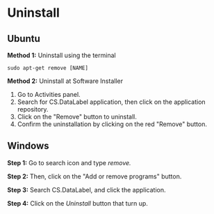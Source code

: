 # Uninstall

## Ubuntu

**Method 1:** Uninstall using the terminal                                                                                                                                        

```text
sudo apt-get remove [NAME]
```

**Method 2:** Uninstall at Software Installer                                                                                                          

1. Go to Activities panel.
2. Search for CS.DataLabel application, then click on the application repository.
3. Click on the "Remove" button to uninstall.
4. Confirm the uninstallation by clicking on the red "Remove" button.

## Windows

**Step 1:** Go to search icon and type _remove._                                                                                                          

**Step 2:** Then, click on the "Add or remove programs" button.

**Step 3:** Search CS.DataLabel, and click the application.

**Step 4:** Click on the _Uninstall_ button that turn up.

